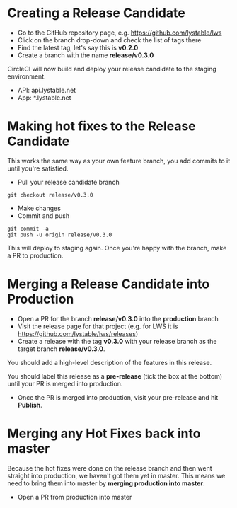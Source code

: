 # Creating a Release Candidate

- Go to the GitHub repository page, e.g. https://github.com/lystable/lws
- Click on the branch drop-down and check the list of tags there
- Find the latest tag, let's say this is **v0.2.0**
- Create a branch with the name **release/v0.3.0**

CircleCI will now build and deploy your release candidate to the staging environment.

- API: api.lystable.net
- App: *.lystable.net

# Making hot fixes to the Release Candidate

This works the same way as your own feature branch, you add commits to it until you're satisfied.

- Pull your release candidate branch
```
git checkout release/v0.3.0
```
- Make changes
- Commit and push
```
git commit -a
git push -u origin release/v0.3.0
```

This will deploy to staging again. Once you're happy with the branch, make a PR to production.

# Merging a Release Candidate into Production

- Open a PR for the branch **release/v0.3.0** into the **production** branch
- Visit the release page for that project (e.g. for LWS it is https://github.com/lystable/lws/releases)
- Create a release with the tag **v0.3.0** with your release branch as the target branch **release/v0.3.0**. 

You should add a high-level description of the features in this release.

You should label this release as a **pre-release** (tick the box at the bottom) until your PR is merged into production.

- Once the PR is merged into production, visit your pre-release and hit **Publish**.

# Merging any Hot Fixes back into master

Because the hot fixes were done on the release branch and then went straight into production, we haven't got them yet in master. This means we need to bring them into master by **merging production into master**.

- Open a PR from production into master
